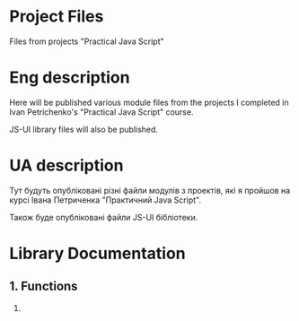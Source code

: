# Project Files
Files from projects "Practical Java Script"

# Eng description
Here will be published various module files from the projects I completed in Ivan Petrichenko's "Practical Java Script" course.

JS-UI library files will also be published.

# UA description
Тут будуть опубліковані різні файли модулів з проектів, які я пройшов на курсі Івана Петриченка "Практичний Java Script".

Також буде опубліковані файли JS-UI бібліотеки.


# Library Documentation
## 1. Functions 

1.
